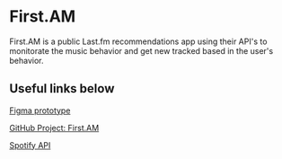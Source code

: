 # First.AM

First.AM is a public Last.fm recommendations app using their API's to monitorate the music behavior and get new tracked based in the user's behavior.

## Useful links below

[Figma prototype](https://www.figma.com/file/5ggdsE2BKcupNrxVzVZtFs/First.AM?type=design&node-id=0%3A1&t=Z0vBmHZCDKhrT8pH-1)

[GitHub Project: First.AM](https://github.com/users/Ericleisonn/projects/1)

[Spotify API](https://developer.spotify.com/documentation/web-api)

